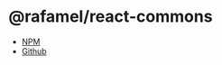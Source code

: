 # @rafamel/react-commons

* [NPM](https://www.npmjs.com/package/@rafamel/react-commons)
* [Github](https://github.com/rafamel/react-commons)
